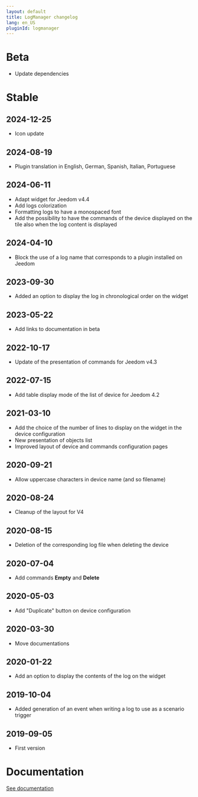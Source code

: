 ```yaml
---
layout: default
title: LogManager changelog
lang: en_US
pluginId: logmanager
---
```


# Beta

- Update dependencies

# Stable

## 2024-12-25

- Icon update

## 2024-08-19

- Plugin translation in English, German, Spanish, Italian, Portuguese

## 2024-06-11

- Adapt widget for Jeedom v4.4
- Add logs colorization
- Formatting logs to have a monospaced font
- Add the possibility to have the commands of the device displayed on the tile also when the log content is displayed

## 2024-04-10

- Block the use of a log name that corresponds to a plugin installed on Jeedom

## 2023-09-30

- Added an option to display the log in chronological order on the widget

## 2023-05-22

- Add links to documentation in beta

## 2022-10-17

- Update of the presentation of commands for Jeedom v4.3

## 2022-07-15

- Add table display mode of the list of device for Jeedom 4.2

## 2021-03-10

- Add the choice of the number of lines to display on the widget in the device configuration
- New presentation of objects list
- Improved layout of device and commands configuration pages

## 2020-09-21

- Allow uppercase characters in device name (and so filename)

## 2020-08-24

- Cleanup of the layout for V4

## 2020-08-15

- Deletion of the corresponding log file when deleting the device

## 2020-07-04

- Add commands **Empty** and **Delete**

## 2020-05-03

- Add "Duplicate" button on device configuration

## 2020-03-30

- Move documentations

## 2020-01-22

- Add an option to display the contents of the log on the widget

## 2019-10-04

- Added generation of an event when writing a log to use as a scenario trigger

## 2019-09-05

- First version

# Documentation

[See documentation]({{site.baseurl}}/{{page.pluginId}}/{{page.lang}})
